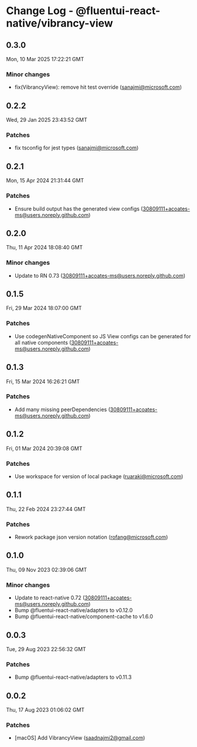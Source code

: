 # Change Log - @fluentui-react-native/vibrancy-view

<!-- This log was last generated on Mon, 10 Mar 2025 17:22:21 GMT and should not be manually modified. -->

<!-- Start content -->

## 0.3.0

Mon, 10 Mar 2025 17:22:21 GMT

### Minor changes

- fix(VibrancyView): remove hit test override (sanajmi@microsoft.com)

## 0.2.2

Wed, 29 Jan 2025 23:43:52 GMT

### Patches

- fix tsconfig for jest types (sanajmi@microsoft.com)

## 0.2.1

Mon, 15 Apr 2024 21:31:44 GMT

### Patches

- Ensure build output has the generated view configs (30809111+acoates-ms@users.noreply.github.com)

## 0.2.0

Thu, 11 Apr 2024 18:08:40 GMT

### Minor changes

- Update to RN 0.73 (30809111+acoates-ms@users.noreply.github.com)

## 0.1.5

Fri, 29 Mar 2024 18:07:00 GMT

### Patches

- Use codegenNativeComponent so JS View configs can be generated for all native components (30809111+acoates-ms@users.noreply.github.com)

## 0.1.3

Fri, 15 Mar 2024 16:26:21 GMT

### Patches

- Add many missing peerDependencies (30809111+acoates-ms@users.noreply.github.com)

## 0.1.2

Fri, 01 Mar 2024 20:39:08 GMT

### Patches

- Use workspace for version of local package (ruaraki@microsoft.com)

## 0.1.1

Thu, 22 Feb 2024 23:27:44 GMT

### Patches

- Rework package json version notation (rofang@microsoft.com)

## 0.1.0

Thu, 09 Nov 2023 02:39:06 GMT

### Minor changes

- Update to react-native 0.72 (30809111+acoates-ms@users.noreply.github.com)
- Bump @fluentui-react-native/adapters to v0.12.0
- Bump @fluentui-react-native/component-cache to v1.6.0

## 0.0.3

Tue, 29 Aug 2023 22:56:32 GMT

### Patches

- Bump @fluentui-react-native/adapters to v0.11.3

## 0.0.2

Thu, 17 Aug 2023 01:06:02 GMT

### Patches

- [macOS] Add VibrancyView (saadnajmi2@gmail.com)
